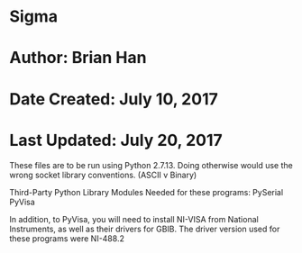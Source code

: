 # Sigma
# Author: Brian Han
# Date Created: July 10, 2017
# Last Updated: July 20, 2017

These files are to be run using Python 2.7.13.
Doing otherwise would use the wrong socket library conventions.
(ASCII v Binary)

Third-Party Python Library Modules Needed for these programs:
        PySerial
        PyVisa

In addition, to PyVisa, you will need to install NI-VISA from 
National Instruments, as well as their drivers for GBIB. The
driver version used for these programs were NI-488.2


